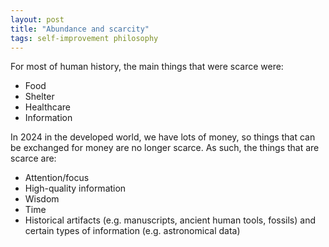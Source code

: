 ```yaml
---
layout: post
title: "Abundance and scarcity"
tags: self-improvement philosophy
---
```

For most of human history, the main things that were scarce were:
- Food
- Shelter
- Healthcare
- Information

In 2024 in the developed world, we have lots of money, so things that can be exchanged for money are no longer scarce. As such, the things that are scarce are:
- Attention/focus
- High-quality information
- Wisdom
- Time
- Historical artifacts (e.g. manuscripts, ancient human tools, fossils) and certain types of information (e.g. astronomical data)
